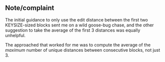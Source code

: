 ## Note/complaint
The initial guidance to only use the edit distance between the first two KEYSIZE-sized blocks sent me on a wild goose-bug chase, and the other suggestion to take the average of the first 3 distances was equally unhelpful.  

The approached that worked for me was to compute the average of the *maximum* number of unique distances between consecutive blocks, not just 3.
